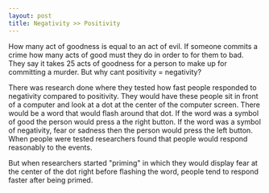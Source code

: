 ```yaml
---
layout: post
title: Negativity >> Positivity
---
```


How many act of goodness is equal to an act of evil. If someone commits a crime how many acts of good must they do in order to for them to bad. They say it takes 25 acts of goodness for a person to make up for committing a murder. But why cant positivity = negativity?


There was research done where they tested how fast people responded to negativity compared to positivity. They would have these people sit in front of a computer and look at a dot at the center of the computer screen. There would be a word that would flash around that dot. If the word was a symbol of good the person would press a the right button. If the word was a symbol of negativity, fear or sadness then the person would press the left button. When people were tested researchers found that people would respond reasonably to the events.

But when researchers started "priming" in which they would display fear at the center of the dot right before flashing the word, people tend to respond faster after being primed.
